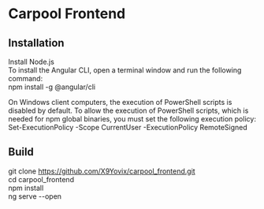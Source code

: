 # Carpool Frontend

## Installation
Install Node.js
<br />
To install the Angular CLI, open a terminal window and run the following command:
<br />
npm install -g @angular/cli
<br />

On Windows client computers, the execution of PowerShell scripts is disabled by default. To allow the execution of PowerShell scripts, which is needed for npm global binaries, you must set the following execution policy:
<br />
Set-ExecutionPolicy -Scope CurrentUser -ExecutionPolicy RemoteSigned

## Build
git clone https://github.com/X9Yovix/carpool_frontend.git
<br />
cd carpool_frontend
<br />
npm install
<br />
ng serve --open
